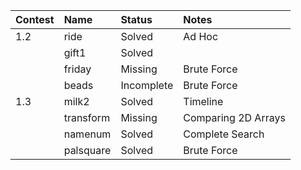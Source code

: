 | Contest   | Name          | Status          | Notes                                                                     |
| :-------- | :-----------  | :-------------  | :------------------------------------------------------------------------ |
|1.2        | ride          | Solved          | Ad Hoc
|           | gift1         | Solved          | 
|           | friday        | Missing         | Brute Force
|           | beads         | Incomplete      | Brute Force      
|1.3        | milk2         | Solved          | Timeline
|           | transform     | Missing         | Comparing 2D Arrays
|           | namenum       | Solved          | Complete Search
|           | palsquare     | Solved          | Brute Force
